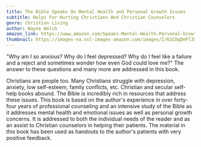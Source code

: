 ```yaml
---
title: The Bible Speaks On Mental Health and Personal Growth Issues
subtitle: Helps For Hurting Christians And Christian Counselors
genre: Christian Living
author: Wayne Welch
amazon_link: https://www.amazon.com/Speaks-Mental-Health-Personal-Growth/dp/1648953883/ref=sr_1_1?crid=7P9T0RYOBUA0&keywords=9781648953880&qid=1642672545&sprefix=9781648953880%2Caps%2C279&sr=8-1
thumbnail: https://images-na.ssl-images-amazon.com/images/I/61CDgDmFl3S.jpg
---
```

"Why am I so anxious? Why do I feel depressed? Why do I feel like a failure and a reject and sometimes wonder how even God could love me?" The answer to these questions and many more are addressed in this book.

Christians are people too. Many Christians struggle with depression, anxiety, low self-esteem, family conflicts, etc. Christian and secular self-help books abound. The Bible is incredibly rich in resources that address these issues. This book is based on the author's experience in over forty-four years of professional counseling and an intensive study of the Bible as it addresses mental health and emotional issues as well as personal growth concerns. It is addressed to both the individual needs of the reader and as an assist to Christian counselors in helping their patients. The material in this book has been used as handouts to the author's patients with very positive feedback.